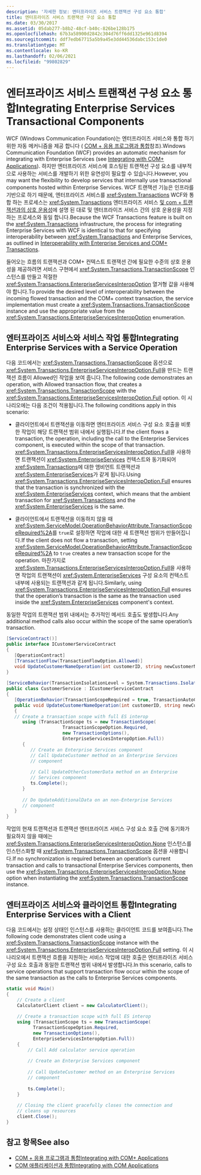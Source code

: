 ```yaml
---
description: '자세한 정보: 엔터프라이즈 서비스 트랜잭션 구성 요소 통합'
title: 엔터프라이즈 서비스 트랜잭션 구성 요소 통합
ms.date: 03/30/2017
ms.assetid: 05dab277-b8b2-48cf-b40c-826be128b175
ms.openlocfilehash: 67b3a58900d2842c304d76ff6dd1325e961d8394
ms.sourcegitcommit: ddf7edb67715a5b9a45e3dd44536dabc153c1de0
ms.translationtype: MT
ms.contentlocale: ko-KR
ms.lasthandoff: 02/06/2021
ms.locfileid: "99802829"
---
```

# <a name="integrating-enterprise-services-transactional-components"></a><span data-ttu-id="2609c-103">엔터프라이즈 서비스 트랜잭션 구성 요소 통합</span><span class="sxs-lookup"><span data-stu-id="2609c-103">Integrating Enterprise Services Transactional Components</span></span>

<span data-ttu-id="2609c-104">WCF (Windows Communication Foundation)는 엔터프라이즈 서비스와 통합 하기 위한 자동 메커니즘을 제공 합니다 ( [COM + 응용 프로그램과 통합](integrating-with-com-plus-applications.md)참조).</span><span class="sxs-lookup"><span data-stu-id="2609c-104">Windows Communication Foundation (WCF) provides an automatic mechanism for integrating with Enterprise Services (see [Integrating with COM+ Applications](integrating-with-com-plus-applications.md)).</span></span> <span data-ttu-id="2609c-105">하지만 엔터프라이즈 서비스에 호스팅된 트랜잭션 구성 요소를 내부적으로 사용하는 서비스를 개발하기 위한 유연성이 필요할 수 있습니다.</span><span class="sxs-lookup"><span data-stu-id="2609c-105">However, you may want the flexibility to develop services that internally use transactional components hosted within Enterprise Services.</span></span> <span data-ttu-id="2609c-106">WCF 트랜잭션 기능은 인프라를 기반으로 하기 때문에, 엔터프라이즈 서비스를 <xref:System.Transactions> WCF와 통합 하는 프로세스는 <xref:System.Transactions> 엔터프라이즈 서비스 [및 com + 트랜잭션과의 상호 운용성](/previous-versions/dotnet/netframework-3.0/ms229974(v=vs.85))에 설명 된 대로 및 엔터프라이즈 서비스 간의 상호 운용성을 지정 하는 프로세스와 동일 합니다.</span><span class="sxs-lookup"><span data-stu-id="2609c-106">Because the WCF Transactions feature is built on the <xref:System.Transactions> infrastructure, the process for integrating Enterprise Services with WCF is identical to that for specifying interoperability between <xref:System.Transactions> and Enterprise Services, as outlined in [Interoperability with Enterprise Services and COM+ Transactions](/previous-versions/dotnet/netframework-3.0/ms229974(v=vs.85)).</span></span>  
  
 <span data-ttu-id="2609c-107">들어오는 흐름의 트랜잭션과 COM+ 컨텍스트 트랜잭션 간에 필요한 수준의 상호 운용성을 제공하려면 서비스 구현에서 <xref:System.Transactions.TransactionScope> 인스턴스를 만들고 적절한 <xref:System.Transactions.EnterpriseServicesInteropOption> 열거형 값을 사용해야 합니다.</span><span class="sxs-lookup"><span data-stu-id="2609c-107">To provide the desired level of interoperability between the incoming flowed transaction and the COM+ context transaction, the service implementation must create a <xref:System.Transactions.TransactionScope> instance and use the appropriate value from the <xref:System.Transactions.EnterpriseServicesInteropOption> enumeration.</span></span>  
  
## <a name="integrating-enterprise-services-with-a-service-operation"></a><span data-ttu-id="2609c-108">엔터프라이즈 서비스와 서비스 작업 통합</span><span class="sxs-lookup"><span data-stu-id="2609c-108">Integrating Enterprise Services with a Service Operation</span></span>  

 <span data-ttu-id="2609c-109">다음 코드에서는 <xref:System.Transactions.TransactionScope> 옵션으로 <xref:System.Transactions.EnterpriseServicesInteropOption.Full>을 만드는 트랜잭션 흐름이 Allowed인 작업을 보여 줍니다.</span><span class="sxs-lookup"><span data-stu-id="2609c-109">The following code demonstrates an operation, with Allowed transaction flow, that creates a <xref:System.Transactions.TransactionScope> with the <xref:System.Transactions.EnterpriseServicesInteropOption.Full> option.</span></span> <span data-ttu-id="2609c-110">이 시나리오에는 다음 조건이 적용됩니다.</span><span class="sxs-lookup"><span data-stu-id="2609c-110">The following conditions apply in this scenario:</span></span>  
  
- <span data-ttu-id="2609c-111">클라이언트에서 트랜잭션을 이동하면 엔터프라이즈 서비스 구성 요소 호출을 비롯한 작업이 해당 트랜잭션 범위 내에서 실행됩니다.</span><span class="sxs-lookup"><span data-stu-id="2609c-111">If the client flows a transaction, the operation, including the call to the Enterprise Services component, is executed within the scope of that transaction.</span></span> <span data-ttu-id="2609c-112"><xref:System.Transactions.EnterpriseServicesInteropOption.Full>을 사용하면 트랜잭션이 <xref:System.EnterpriseServices> 컨텍스트와 동기화되어 <xref:System.Transactions>에 대한 앰비언트 트랜잭션과 <xref:System.EnterpriseServices>가 같게 됩니다.</span><span class="sxs-lookup"><span data-stu-id="2609c-112">Using <xref:System.Transactions.EnterpriseServicesInteropOption.Full> ensures that the transaction is synchronized with the <xref:System.EnterpriseServices> context, which means that the ambient transaction for <xref:System.Transactions> and the <xref:System.EnterpriseServices> is the same.</span></span>  
  
- <span data-ttu-id="2609c-113">클라이언트에서 트랜잭션을 이동하지 않을 때 <xref:System.ServiceModel.OperationBehaviorAttribute.TransactionScopeRequired%2A>를 `true`로 설정하면 작업에 대한 새 트랜잭션 범위가 만들어집니다.</span><span class="sxs-lookup"><span data-stu-id="2609c-113">If the client does not flow a transaction, setting <xref:System.ServiceModel.OperationBehaviorAttribute.TransactionScopeRequired%2A> to `true` creates a new transaction scope for the operation.</span></span> <span data-ttu-id="2609c-114">마찬가지로 <xref:System.Transactions.EnterpriseServicesInteropOption.Full>을 사용하면 작업의 트랜잭션이 <xref:System.EnterpriseServices> 구성 요소의 컨텍스트 내부에 사용되는 트랜잭션과 같게 됩니다.</span><span class="sxs-lookup"><span data-stu-id="2609c-114">Similarly, using <xref:System.Transactions.EnterpriseServicesInteropOption.Full> ensures that the operation’s transaction is the same as the transaction used inside the <xref:System.EnterpriseServices> component's context.</span></span>  
  
 <span data-ttu-id="2609c-115">동일한 작업의 트랜잭션 범위 내에서는 추가적인 메서드 호출도 발생합니다.</span><span class="sxs-lookup"><span data-stu-id="2609c-115">Any additional method calls also occur within the scope of the same operation’s transaction.</span></span>  
  
```csharp
[ServiceContract()]  
public interface ICustomerServiceContract  
{  
   [OperationContract]  
   [TransactionFlow(TransactionFlowOption.Allowed)]  
   void UpdateCustomerNameOperation(int customerID, string newCustomerName);  
}  
  
[ServiceBehavior(TransactionIsolationLevel = System.Transactions.IsolationLevel.Serializable)]  
public class CustomerService : ICustomerServiceContract  
{  
   [OperationBehavior(TransactionScopeRequired = true, TransactionAutoComplete = true)]  
   public void UpdateCustomerNameOperation(int customerID, string newCustomerName)  
   {  
   // Create a transaction scope with full ES interop  
      using (TransactionScope ts = new TransactionScope(  
                     TransactionScopeOption.Required,  
                     new TransactionOptions(),  
                     EnterpriseServicesInteropOption.Full))  
      {  
         // Create an Enterprise Services component  
         // Call UpdateCustomer method on an Enterprise Services
         // component
  
         // Call UpdateOtherCustomerData method on an Enterprise
         // Services component
         ts.Complete();  
      }  
  
      // Do UpdateAdditionalData on an non-Enterprise Services  
      // component  
   }  
}  
```  
  
 <span data-ttu-id="2609c-116">작업의 현재 트랜잭션과 트랜잭션 엔터프라이즈 서비스 구성 요소 호출 간에 동기화가 필요하지 않을 때에는 <xref:System.Transactions.EnterpriseServicesInteropOption.None> 인스턴스를 인스턴스화할 때 <xref:System.Transactions.TransactionScope> 옵션을 사용합니다.</span><span class="sxs-lookup"><span data-stu-id="2609c-116">If no synchronization is required between an operation’s current transaction and calls to transactional Enterprise Services components, then use the <xref:System.Transactions.EnterpriseServicesInteropOption.None> option when instantiating the <xref:System.Transactions.TransactionScope> instance.</span></span>  
  
## <a name="integrating-enterprise-services-with-a-client"></a><span data-ttu-id="2609c-117">엔터프라이즈 서비스와 클라이언트 통합</span><span class="sxs-lookup"><span data-stu-id="2609c-117">Integrating Enterprise Services with a Client</span></span>  

 <span data-ttu-id="2609c-118">다음 코드에서는  설정 상태인 인스턴스를 사용하는 클라이언트 코드를 보여줍니다.</span><span class="sxs-lookup"><span data-stu-id="2609c-118">The following code demonstrates client code using a <xref:System.Transactions.TransactionScope> instance with the <xref:System.Transactions.EnterpriseServicesInteropOption.Full> setting.</span></span> <span data-ttu-id="2609c-119">이 시나리오에서 트랜잭션 흐름을 지원하는 서비스 작업에 대한 호출은 엔터프라이즈 서비스 구성 요소 호출과 동일한 트랜잭션 범위 내에서 발생합니다.</span><span class="sxs-lookup"><span data-stu-id="2609c-119">In this scenario, calls to service operations that support transaction flow occur within the scope of the same transaction as the calls to Enterprise Services components.</span></span>  
  
```csharp
static void Main()  
{  
    // Create a client  
    CalculatorClient client = new CalculatorClient();  
  
    // Create a transaction scope with full ES interop  
    using (TransactionScope ts = new TransactionScope(  
          TransactionScopeOption.Required,  
          new TransactionOptions(),  
          EnterpriseServicesInteropOption.Full))  
    {  
        // Call Add calculator service operation  
  
        // Create an Enterprise Services component  
  
        // Call UpdateCustomer method on an Enterprise Services
        // component
  
        ts.Complete();  
    }  
  
    // Closing the client gracefully closes the connection and
    // cleans up resources  
    client.Close();  
}  
```  
  
## <a name="see-also"></a><span data-ttu-id="2609c-120">참고 항목</span><span class="sxs-lookup"><span data-stu-id="2609c-120">See also</span></span>

- [<span data-ttu-id="2609c-121">COM + 응용 프로그램과 통합</span><span class="sxs-lookup"><span data-stu-id="2609c-121">Integrating with COM+ Applications</span></span>](integrating-with-com-plus-applications.md)
- [<span data-ttu-id="2609c-122">COM 애플리케이션과 통합</span><span class="sxs-lookup"><span data-stu-id="2609c-122">Integrating with COM Applications</span></span>](integrating-with-com-applications.md)
